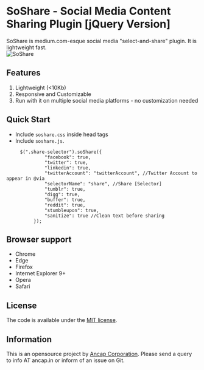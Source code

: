# SoShare - Social Media Content Sharing Plugin [jQuery Version]  
SoShare is medium.com-esque social media "select-and-share" plugin. It is lightweight fast.  
![SoShare](https://i.imgur.com/dCrQIJl.png)  

## Features


1. Lightweight (<10Kb)   
2. Responsive and Customizable   
3. Run with it on multiple social media platforms - no customization needed


## Quick Start

* Include `soshare.css` inside head tags 
* Include `soshare.js`.

```
     $(".share-selector").soShare({
              "facebook": true,
              "twitter": true,
              "linkedin": true,
              "twitterAccount": "twitterAccount", //Twitter Account to appear in @via
              "selectorName": "share", //Share [Selector]
              "tumblr": true,
              "digg": true,
              "buffer": true,
              "reddit": true,
              "stumbleupon": true,
              "sanitize": true //Clean text before sharing
          });
```

## Browser support

* Chrome 
* Edge 
* Firefox 
* Internet Explorer 9+
* Opera 
* Safari 

## License

The code is available under the [MIT license](LICENSE.txt).

## Information
This is an opensource project by [Ancap Corporation](http://ancap.in). Please send a query to info AT ancap.in or inform of an issue on Git.